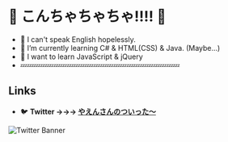 # **👋 こんちゃちゃちゃ!!!! 🦇**
- 🥶 I can't speak English hopelessly.
- 🌱 I’m currently learning C# & HTML(CSS) & Java. (Maybe...)
- 🤤 I want to learn JavaScript & jQuery
- 💤💤💤💤💤💤💤💤💤💤💤💤💤💤💤💤💤💤💤💤💤💤💤💤

## Links
- 🐦 **Twitter →→→ [やえんさんのついった～](https://twitter.com/yaendayo)**

![Twitter Banner](https://pbs.twimg.com/profile_banners/1348266173041836032/1622398798/1500x500)

<!---
yaen333/yaen333 is a ✨ special ✨ repository because its `README.md` (this file) appears on your GitHub profile.
You can click the Preview link to take a look at your changes.
zzzzzzzzzzzzzzzzzzzzzzzzzzzzzzzzzzzzzzzzz.............................................
--->
